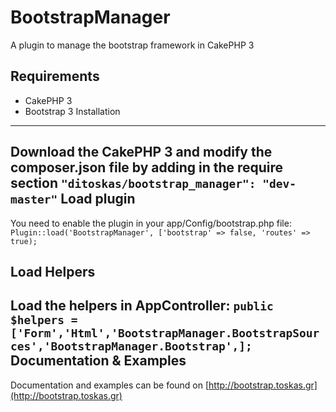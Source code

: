 BootstrapManager
================

A plugin to manage the bootstrap framework in CakePHP 3

Requirements
------------
  - CakePHP 3
  - Bootstrap 3
Installation
------------
Download the CakePHP 3 and modify the composer.json file by adding in the require section 
`"ditoskas/bootstrap_manager": "dev-master"`
Load plugin
------------
You need to enable the plugin in your app/Config/bootstrap.php file:
`Plugin::load('BootstrapManager', ['bootstrap' => false, 'routes' => true);`

Load Helpers
------------
Load the helpers in AppController:
`public $helpers = ['Form','Html','BootstrapManager.BootstrapSources','BootstrapManager.Bootstrap',];`
Documentation & Examples
------------
Documentation and examples can be found on [http://bootstrap.toskas.gr](http://bootstrap.toskas.gr)

